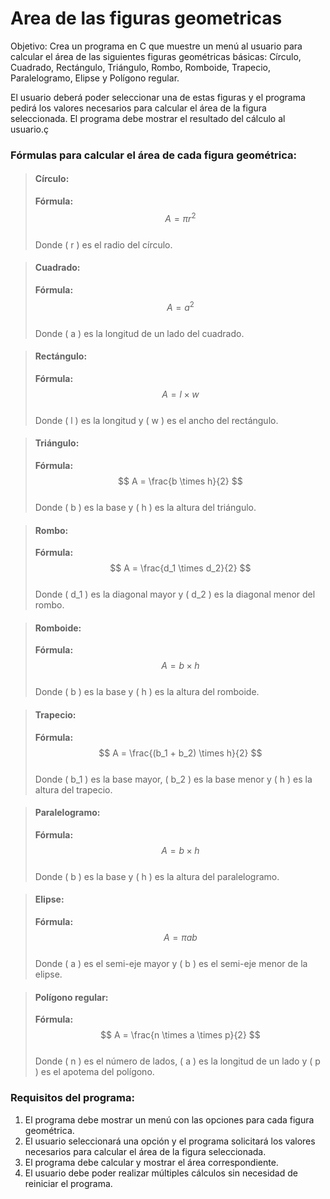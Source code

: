 # Area de las figuras geometricas

Objetivo: Crea un programa en C que muestre un menú al usuario para calcular el área de las siguientes figuras geométricas básicas: Círculo, Cuadrado, Rectángulo, Triángulo, Rombo, Romboide, Trapecio, Paralelogramo, Elipse y Polígono regular.

El usuario deberá poder seleccionar una de estas figuras y el programa pedirá los valores necesarios para calcular el área de la figura seleccionada. El programa debe mostrar el resultado del cálculo al usuario.ç

### Fórmulas para calcular el área de cada figura geométrica:


> #### Círculo:
> **Fórmula:**  
> $$ A = \pi r^2 $$  
> Donde \( r \) es el radio del círculo.

> #### Cuadrado:
> **Fórmula:**  
> $$ A = a^2 $$  
> Donde \( a \) es la longitud de un lado del cuadrado.

> #### Rectángulo:
> **Fórmula:**  
> $$ A = l \times w $$  
> Donde \( l \) es la longitud y \( w \) es el ancho del rectángulo.

> #### Triángulo:
> **Fórmula:**  
> $$ A = \frac{b \times h}{2} $$  
> Donde \( b \) es la base y \( h \) es la altura del triángulo.

> #### Rombo:
> **Fórmula:**  
> $$ A = \frac{d_1 \times d_2}{2} $$  
> Donde \( d_1 \) es la diagonal mayor y \( d_2 \) es la diagonal menor del rombo.

> #### Romboide:
> **Fórmula:**  
> $$ A = b \times h $$  
> Donde \( b \) es la base y \( h \) es la altura del romboide.

> #### Trapecio:
> **Fórmula:**  
> $$ A = \frac{(b_1 + b_2) \times h}{2} $$  
> Donde \( b_1 \) es la base mayor, \( b_2 \) es la base menor y \( h \) es la altura del trapecio.

> #### Paralelogramo:
> **Fórmula:**  
> $$ A = b \times h $$  
> Donde \( b \) es la base y \( h \) es la altura del paralelogramo.

> #### Elipse:
> **Fórmula:**  
> $$ A = \pi a b $$  
> Donde \( a \) es el semi-eje mayor y \( b \) es el semi-eje menor de la elipse.

>#### Polígono regular:
>**Fórmula:**  
>$$ A = \frac{n \times a \times p}{2} $$  
>Donde \( n \) es el número de lados, \( a \) es la longitud de un lado y \( p \) es el apotema del polígono.


### Requisitos del programa:

1. El programa debe mostrar un menú con las opciones para cada figura geométrica.
2. El usuario seleccionará una opción y el programa solicitará los valores necesarios para calcular el área de la figura seleccionada.
3. El programa debe calcular y mostrar el área correspondiente.
4. El usuario debe poder realizar múltiples cálculos sin necesidad de reiniciar el programa.
